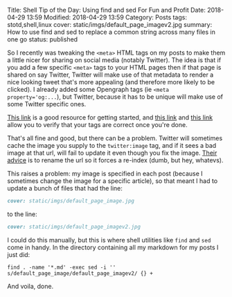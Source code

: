 Title: Shell Tip of the Day: Using find and sed For Fun and Profit
Date: 2018-04-29 13:59
Modified: 2018-04-29 13:59
Category: Posts
tags: stotd,shell,linux
cover: static/imgs/default_page_imagev2.jpg
summary: How to use find and sed to replace a common string across many files in one go
status: published

So I recently was tweaking the `<meta>` HTML tags on my posts to make them a little
nicer for sharing on social media (notably Twitter).  The idea is that if you
add a few specific `<meta>` tags to your HTML pages then if that page is shared on say
Twitter, Twitter will make use of that metadata to render a nice looking tweet
that's more appealing (and therefore more likely to be clicked).  I already
added some Opengraph tags (ie `<meta property='og:...`), but Twitter, because it has to be unique
will make use of some Twitter specific ones.

[This link](https://sproutsocial.com/insights/twitter-cards-guide/) is a good
resource for getting started, and
[this link](https://cards-dev.twitter.com/validator) and
[this link](http://iframely.com/debug) allow you to verify that your tags are
correct once you're done.

That's all fine and good, but there can be a problem.  Twitter will sometimes
cache the image you supply to the `twitter:image` tag, and if it sees a bad
image at that url, will fail to update it even though you fix the image.
[Their advice](https://developer.twitter.com/en/docs/tweets/optimize-with-cards/guides/troubleshooting-cards#refreshing_images)
is to rename the url so it forces a re-index (dumb, but hey, whatevs).

This raises a problem: my image is specified in each post (because I sometimes
change the image for a specific article), so that meant I had to update a bunch
of files that had the line:

```markdown
cover: static/imgs/default_page_image.jpg
```

to the line:

```markdown
cover: static/imgs/default_page_imagev2.jpg
```

I could do this manually, but this is where shell utilities like `find` and
`sed` come in handy.  In the directory containing all my markdown for my posts
I just did:

```shell
find . -name '*.md' -exec sed -i '' s/default_page_image/default_page_imagev2/ {} +
```

And voila, done.
